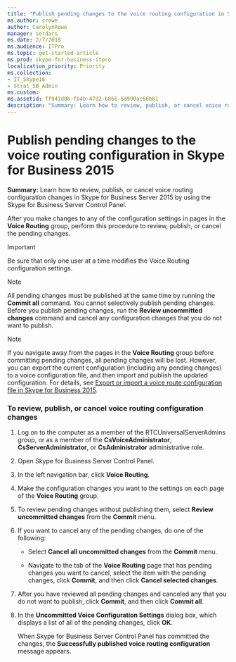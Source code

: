 ```yaml
---
title: "Publish pending changes to the voice routing configuration in Skype for Business 2015"
ms.author: crowe
author: CarolynRowe
manager: serdars
ms.date: 2/7/2018
ms.audience: ITPro
ms.topic: get-started-article
ms.prod: skype-for-business-itpro
localization_priority: Priority
ms.collection: 
- IT_Skype16
- Strat_SB_Admin
ms.custom: 
ms.assetid: ff941d0b-fb4b-47d2-b866-6d990ac66b81
description: "Summary: Learn how to review, publish, or cancel voice routing configuration changes in Skype for Business Server 2015 by using the Skype for Business Server Control Panel."
---
```


# Publish pending changes to the voice routing configuration in Skype for Business 2015
 
**Summary:** Learn how to review, publish, or cancel voice routing configuration changes in Skype for Business Server 2015 by using the Skype for Business Server Control Panel.
  
After you make changes to any of the configuration settings in pages in the **Voice Routing** group, perform this procedure to review, publish, or cancel the pending changes.
  
> [!IMPORTANT]
> Be sure that only one user at a time modifies the Voice Routing configuration settings. 
  
> [!NOTE]
> All pending changes must be published at the same time by running the **Commit all** command. You cannot selectively publish pending changes. Before you publish pending changes, run the **Review uncommitted changes** command and cancel any configuration changes that you do not want to publish.
  
> [!NOTE]
> If you navigate away from the pages in the **Voice Routing** group before committing pending changes, all pending changes will be lost. However, you can export the current configuration (including any pending changes) to a voice configuration file, and then import and publish the updated configuration. For details, see [Export or import a voice route configuration file in Skype for Business 2015](voice-route-configuration-import-export.md). 
  
### To review, publish, or cancel voice routing configuration changes

1. Log on to the computer as a member of the RTCUniversalServerAdmins group, or as a member of the **CsVoiceAdministrator**, **CsServerAdministrator**, or **CsAdministrator** administrative role.
    
2. Open Skype for Business Server Control Panel.
    
3. In the left navigation bar, click **Voice Routing**.
    
4. Make the configuration changes you want to the settings on each page of the **Voice Routing** group.
    
5. To review pending changes without publishing them, select **Review uncommitted changes** from the **Commit** menu.
    
6. If you want to cancel any of the pending changes, do one of the following:
    
   - Select **Cancel all uncommitted changes** from the **Commit** menu.
    
   - Navigate to the tab of the **Voice Routing** page that has pending changes you want to cancel, select the item with the pending changes, click **Commit**, and then click **Cancel selected changes**.
    
7. After you have reviewed all pending changes and canceled any that you do not want to publish, click **Commit**, and then click **Commit all**.
    
8. In the **Uncommitted Voice Configuration Settings** dialog box, which displays a list of all of the pending changes, click **OK**. 
    
    When Skype for Business Server Control Panel has committed the changes, the **Successfully published voice routing configuration** message appears.
    

